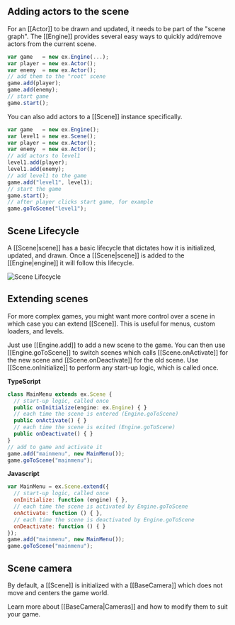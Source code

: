 ## Adding actors to the scene

For an [[Actor]] to be drawn and updated, it needs to be part of the "scene graph".
The [[Engine]] provides several easy ways to quickly add/remove actors from the
current scene.

```js
var game   = new ex.Engine(...);
var player = new ex.Actor();
var enemy  = new ex.Actor();
// add them to the "root" scene
game.add(player);
game.add(enemy);
// start game
game.start();
```

You can also add actors to a [[Scene]] instance specifically.

```js
var game   = new ex.Engine();
var level1 = new ex.Scene();
var player = new ex.Actor();
var enemy  = new ex.Actor();
// add actors to level1
level1.add(player);
level1.add(enemy);
// add level1 to the game
game.add("level1", level1);
// start the game
game.start();
// after player clicks start game, for example
game.goToScene("level1");

```

## Scene Lifecycle

A [[Scene|scene]] has a basic lifecycle that dictates how it is initialized, updated, and drawn. Once a [[Scene|scene]] is added to 
the [[Engine|engine]] it will follow this lifecycle.

![Scene Lifecycle](/assets/images/docs/SceneLifecycle.png)

## Extending scenes

For more complex games, you might want more control over a scene in which
case you can extend [[Scene]]. This is useful for menus, custom loaders,
and levels.

Just use [[Engine.add]] to add a new scene to the game. You can then use
[[Engine.goToScene]] to switch scenes which calls [[Scene.onActivate]] for the
new scene and [[Scene.onDeactivate]] for the old scene. Use [[Scene.onInitialize]]
to perform any start-up logic, which is called once.

**TypeScript**

```ts
class MainMenu extends ex.Scene {
  // start-up logic, called once
  public onInitialize(engine: ex.Engine) { }
  // each time the scene is entered (Engine.goToScene)
  public onActivate() { }
  // each time the scene is exited (Engine.goToScene)
  public onDeactivate() { }
}
// add to game and activate it
game.add("mainmenu", new MainMenu());
game.goToScene("mainmenu");
```

**Javascript**

```js
var MainMenu = ex.Scene.extend({
  // start-up logic, called once
  onInitialize: function (engine) { },
  // each time the scene is activated by Engine.goToScene
  onActivate: function () { },
  // each time the scene is deactivated by Engine.goToScene
  onDeactivate: function () { }
});
game.add("mainmenu", new MainMenu());
game.goToScene("mainmenu");
```

## Scene camera

By default, a [[Scene]] is initialized with a [[BaseCamera]] which
does not move and centers the game world.

Learn more about [[BaseCamera|Cameras]] and how to modify them to suit
your game.